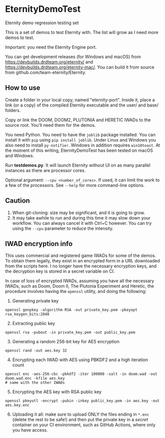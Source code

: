 # EternityDemoTest
Eternity demo regression testing set

This is a set of demos to test Eternity with. The list will grow as I need more demos to test.

Important: you need the Eternity Engine port.

You can get development releases (for Windows and macOS) from https://devbuilds.drdteam.org/eternity/ and https://devbuilds.drdteam.org/eternity-mac/. You can build it from source from github.com/team-eternity/Eternity.

## How to use

Create a folder in your local copy, named "eternity-port". Inside it, place a link (or a copy) of the compiled Eternity executable and the user/ and base/ folders.

Copy or link the DOOM, DOOM2, PLUTONIA and HERETIC IWADs to the source root. You'll need them for the demos.

You need Python. You need to have the `joblib` package installed. You can install it with `pip` using `pip install joblib`. Under Linux and Windows you also need to install `py-notifier`. Windows in addition requires `win10toast`. At the moment of this writing, EternityDemoTest has been tested on macOS and Windows.

Run **testdemos.py**. It will launch Eternity without UI on as many parallel instances as there are processor cores.

Optional argument: `--cpu <number_of_cores>`. If used, it can limit the work to a few of the processors. See `--help` for more command-line options.

## Caution
1. When git-cloning: size may be significant, and it is going to grow.
2. It may take awhile to run and during this time it may slow down your workflow. You can always cancel it with Ctrl+C however. You can try using the `--cpu` parameter to reduce the intensity.

## IWAD encryption info

This uses commercial and registered game IWADs for some of the demos. To obtain them legally, they exist in an encrypted form in a URL downloaded from the scripts here. I no longer have the necessary encryption keys, and the decryption key is stored in a secret variable on CI.

In case of loss of encrypted IWADs, assuming you have all the necessary IWADs, such as Doom, Doom II, The Plutonia Experiment and Heretic, the procedure involves having the `openssl` utility, and doing the following:

1. Generating private key
```
openssl genpkey -algorithm RSA -out private_key.pem -pkeyopt rsa_keygen_bits:2048
```

2. Extracting public key
```
openssl rsa -pubout -in private_key.pem -out public_key.pem
```

3. Generating a random 256-bit key for AES encryption
```
openssl rand -out aes.key 32
```

4. Encrypting each IWAD with AES using PBKDF2 and a high iteration count
```
openssl enc -aes-256-cbc -pbkdf2 -iter 100000 -salt -in doom.wad -out doom.wad.enc -kfile aes.key
# same with the other IWADs
```

5. Encrypting the AES key with RSA public key
```
openssl pkeyutl -encrypt -pubin -inkey public_key.pem -in aes.key -out aes.key.enc
```

6. Uploading it all: make sure to upload ONLY the files ending in `*.enc` (delete the rest to be safe!) and then put the private key in a *secret* container on your CI environment, such as GitHub Actions, where only you have access.
